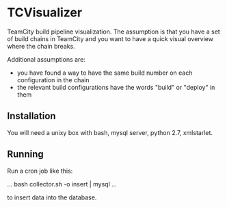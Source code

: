 TCVisualizer
============

TeamCity build pipeline visualization. The assumption is that you have a set of build chains in TeamCity and you want to have a quick visual overview where the chain breaks.

Additional assumptions are:

* you have found a way to have the same build number on each configuration in the chain
* the relevant build configurations have the words "build" or "deploy" in them

Installation
------------

You will need a unixy box with bash, mysql server, python 2.7, xmlstarlet.

Running
-------

Run a cron job like this:

...
bash collector.sh -o insert | mysql
...

to insert data into the database. 